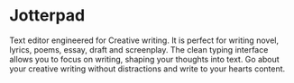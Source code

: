 # Jotterpad
Text editor engineered for Creative writing. It is perfect for writing novel, lyrics, poems, essay, draft and screenplay. The clean typing interface allows you to focus on writing, shaping your thoughts into text. Go about your creative writing without distractions and write to your hearts content.
